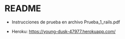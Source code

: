 # README

- Instrucciones de prueba en archivo Prueba_1_rails.pdf

- Heroku: https://young-dusk-47977.herokuapp.com/
